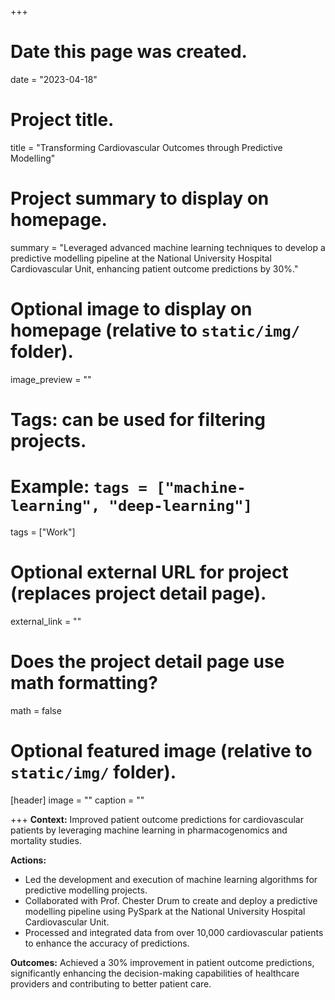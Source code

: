 +++
# Date this page was created.
date = "2023-04-18"

# Project title.
title = "Transforming Cardiovascular Outcomes through Predictive Modelling"

# Project summary to display on homepage.
summary = "Leveraged advanced machine learning techniques to develop a predictive modelling pipeline at the National University Hospital Cardiovascular Unit, enhancing patient outcome predictions by 30%."

# Optional image to display on homepage (relative to `static/img/` folder).
image_preview = ""

# Tags: can be used for filtering projects.
# Example: `tags = ["machine-learning", "deep-learning"]`
tags = ["Work"]

# Optional external URL for project (replaces project detail page).
external_link = ""

# Does the project detail page use math formatting?
math = false

# Optional featured image (relative to `static/img/` folder).
[header]
image = ""
caption = ""

+++
**Context:** Improved patient outcome predictions for cardiovascular patients by leveraging machine learning in pharmacogenomics and mortality studies.

**Actions:**

- Led the development and execution of machine learning algorithms for predictive modelling projects.
- Collaborated with Prof. Chester Drum to create and deploy a predictive modelling pipeline using PySpark at the National University Hospital Cardiovascular Unit.
- Processed and integrated data from over 10,000 cardiovascular patients to enhance the accuracy of predictions.

**Outcomes:** Achieved a 30% improvement in patient outcome predictions, significantly enhancing the decision-making capabilities of healthcare providers and contributing to better patient care.
